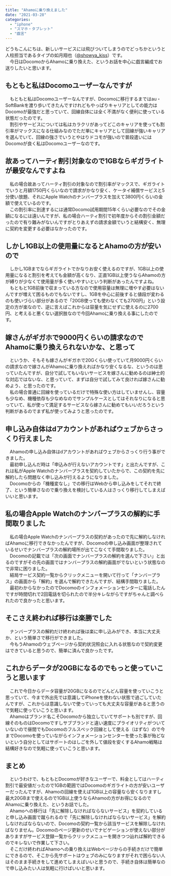 ```yaml
---
title: "Ahamoに乗り換えました"
date: "2021-03-28"
categories: 
  - "iphone"
  - "スマホ・タブレット"
  - "戯言"
---
```


どうもこんにちは、新しいサービスには飛びついてしまうのでどっちかというと人柱担当であるタイプの如月翔也（[@showya\_kiss](http://twitter.com/showya_kiss)）です。  
　今日はDocomoからAhamoに乗り換えた、というお話を中心に戯言編成でお送りしたいと思います。  

## もともと私はDocomoユーザーなんですが

　もともと私はDocomoユーザーなんですが、Docomoに移行するまではau・SoftBankを渡り歩いてきたんですけれどもやっぱりキャリアとしての能力はDocomoが最強だと思っていて、回線自体には全く不満がなく便利に使っている状態だったのです。  
　割引やサービスについては私はカラクリがあってどこのキャリアを使っても割引率がマックスになる仕組みなのでただ単にキャリアとして回線が強いキャリアを選んでいて、回線の強さでいうとやはりドコモが強いので普段遣いにはDocomoが良く私はDocomoユーザーなのです。  

## 故あってハーティ割引対象なので1GBならギガライトが最安なんですよね

　私の場合故あってハーティ割引の対象なので割引率がマックスで、ギガライトでいうと月額1750円くらいなので請求がかなり安く、ケータイ補償サービスと5分使い放題、それにApple Watchのナンバープラスを加えて3800円くらいの金額で使えているのです。  
　この割引率に到達するには通常Docomo試用期間15年くらい必要なのでその金額になるには遠いんですが、私の場合ハーティ割引で初年度からその割引金額だったので有り難みがないんですがとりあえずの請求金額でいうと結構安く、無理に契約を変更する必要はなかったのです。  

## しかし1GB以上の使用量になるとAhamoの方が安いので

　しかし1GBまでならギガライトでかなりお安く使えるのですが、1GB以上の使用量になると割引を考えても金額が高くなり、正直1GB以上使うならAhamoの方が縛りが少なくて使用量が多く使いやすいという判断があったんですよね。  
　もともと1GB前後で収まっている方なので使用容量は無理に増やす必要はないんですが増えて困るものでもないですし、1GBを中心に前後すると値段が変わるのも使いづらい部分があるので「20GB使っても使わなくても2700円」という設定の方が楽なので、逆に言えばこれからは容量を気にせずに使えるのに2700円、と考えると悪くない選択肢なので今回Ahamoに乗り換える事にしたのです。  

## 嫁さんがギガホで9000円くらいの請求なのでAhamoに乗り換えられないかな、と思って

　というか、そもそも嫁さんがギガホで20Gくらい使っていて月9000円くらいの請求なので嫁さんがAhamoに乗り換えればかなり安くなるな、というのは思っていたんですが、自分で試してもいないサービスを嫁さんに勧めるのは紳士的な対応ではないな、と思っていて、まずは自分で試してみて良ければ嫁さんに勧めよう、と思ったのです。  
　私の場合普通に回線を使っているだけで特殊な使い方はしていませんし、容量も少なめ、機種依存も少なめなのでサンプルケースとしてはそれなりになると思っていて、私が使って満足するサービスなら嫁さんに勧めてもいいだろうという判断があるのでまず私が使ってみようと思ったのです。  

## 申し込み自体はdアカウントがあればウェブからさっくり行えました

　Ahamoの申し込み自体はdアカウントがあればウェブからさっくり行う事ができました。  
　最初申し込んだ時は「申込みが行えないアカウントです」と出たんですが、これは私がApple Watchのナンバープラスを契約していたからで、この契約を先に解約したら問題なく申し込みが行えるようになりました。  
　Docomoからの「機種変なし」での移行はWebから申し込みをしてそれで終了、という簡単さなので乗り換えを検討している人はさっくり移行してしまえばいいと思います。  

## 私の場合Apple Watchのナンバープラスの解約に手間取りました

　私の場合Apple Watchのナンバープラスの契約があったので先に解約しなければAhamoに移行できなかったんですが、Docomoの申し込み画面が整理されているせいでナンバープラスの解約場所が出てこなくて手間取りました。  
　Docomoの記載では「次の画面でナンバープラスの解約を選んで下さい」と出るのですがその先の画面ではナンバープラスの解約画面がでないという状態なので非常に困りました。  
　結局サービス契約一覧からクリックメニューを開いて行って「ナンバープラス」の画面から「解約」を選んで解約できたんですが、結構手間取りました。  
　最初わからなかったのでDocomoのインフォメーションセンターに電話したんですが時間切れで2回電話を切られたので半分キレながらですがちゃんと調べられたので良かったと思います。  

## そこさえ終われば移行は楽勝でした

　ナンバープラスの解約だけ終われば後は楽に申し込みができ、本当に大丈夫か、という簡単さで移行ができました。  
　今もうAhamoのウェブページから契約状況照会に入れる状態なので契約変更はできていると思うので、簡単に済んで良かったです。  

## これからデータが20GBになるのでもっと使っていこうと思います

　これで今日からデータ容量が20GBになるのでどんどん容量を使っていこうと思っていて、今まで外出先では意識してiPhoneを使わない状態で過ごしていたんですが、これからは意識しないで使っていっても大丈夫な容量があると思うので気軽に使っていこうと思います。  
　Ahamoはブランド名こそDocomoから独立していてサポートも別ですが、回線そのものはDocomoですしサブブランドと違い速度にプライオリティがついていないので昼間でもDocomoのフルスペック回線として使える（はずな）ので今までDocomoを使っていながらインフォメーションセンターを使った事が殆どないという自分としてはサポートのはしごを外して値段を安くするAhamo戦略は結構好きなので気軽に使っていこうと思います。  

## まとめ

　というわけで、もともとDocomoが好きなユーザーで、料金としてはハーティ割引で最安値だったので1GBの範囲ではDocomoのギガライトの方が安いユーザーだったんですが、Ahamoの回線を使えば1GB以上の容量なら安くなりますし最大20GBまで使えるので1GB以上使うならAhamoの方がお得になるのでAhamoに乗り換えた、というお話でした。  
　Ahamoへの移行は「先に解除しなければならないサービス」を契約していると申し込み画面で蹴られるので「先に解除しなければならないサービス」を解約しなければならないので、Docomoの契約一覧から該当サービスを解除しなければなりません。Docomoのページ更新のせいでナビゲーションが使えない部分がありますがサービス登録一覧からクリックメニューを開きつつ辿れば解約できるのでキレないで作業して下さい。  
　そこだけ終わればAhamoへの乗り換えはWebページからの手続きだけで簡単にできるので、そこから先サポートはウェブのみになりますがそれで困らない人はそのまま手続きをして進めてしまえばいいと思うので、手続き自体は簡単なので申し込みたい人は気軽に行けばいいと思います。
